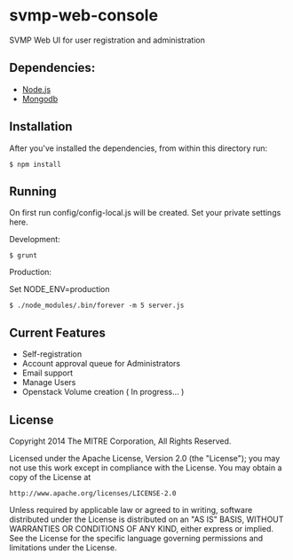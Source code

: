 # svmp-web-console

SVMP Web UI for user registration and administration

## Dependencies:

* [Node.js](http://nodejs.org/)
* [Mongodb](http://www.mongodb.org/)

## Installation

After you've installed the dependencies, from within this directory run:

```
$ npm install
```

## Running

On first run config/config-local.js will be created. Set your private settings here.

Development:

```
$ grunt
```

Production:

Set NODE_ENV=production

```
$ ./node_modules/.bin/forever -m 5 server.js
```

## Current Features

* Self-registration
* Account approval queue for Administrators
* Email support
* Manage Users
* Openstack Volume creation ( In progress... )



## License
Copyright 2014 The MITRE Corporation, All Rights Reserved.

Licensed under the Apache License, Version 2.0 (the "License");
you may not use this work except in compliance with the License.
You may obtain a copy of the License at

    http://www.apache.org/licenses/LICENSE-2.0

Unless required by applicable law or agreed to in writing, software
distributed under the License is distributed on an "AS IS" BASIS,
WITHOUT WARRANTIES OR CONDITIONS OF ANY KIND, either express or implied.
See the License for the specific language governing permissions and
limitations under the License.

